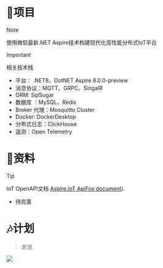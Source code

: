 <a name="GXrzo"></a>
# 🎯项目
> [!NOTE]
> 使用微软最新.NET Aspire技术构建现代化高性能分布式IoT平台

> [!IMPORTANT]
> 相关技术栈
> * 平台： .NET8、DotNET Aspire  8.0.0-preview
> * 消息协议：MQTT、GRPC、SingalR
> * ORM:      SqlSugar
> * 数据库    ：MySQL、Redis
> * Broker 代理：Mosquitto Cluster
> * Docker: DockerDesktop
> * 分布式日志：ClickHouse
> * 遥测：Open Telemetry
<a name="GXrzo"></a>
# 🌊资料
> [!TIP]
> IoT OpenAPI文档 [Aspire.IoT ApiFox document](https://buy8bcfn6d.apifox.cn/)).
>* 待完善
<a name="sKxNP"></a>
# 🎶计划
> 总览

![](https://cdn.nlark.com/yuque/0/2024/jpeg/35802242/1713682975601-2f97df4b-4f56-4a20-850c-6dbeac04a1ee.jpeg)
<a name="mPvHi"></a>
## 
